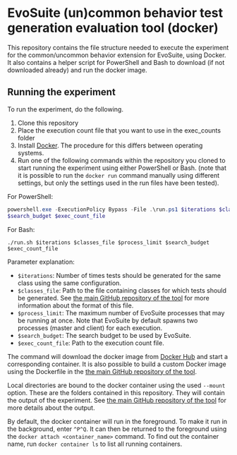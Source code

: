 # EvoSuite (un)common behavior test generation evaluation tool (docker)
This repository contains the file structure needed to execute the experiment for the common/uncommon
behavior extension for EvoSuite, using Docker. It also contains a helper script for PowerShell and
Bash to download (if not downloaded already) and run the docker image.

## Running the experiment
To run the experiment, do the following.

1. Clone this repository
2. Place the execution count file that you want to use in the exec_counts folder
3. Install [Docker](https://www.docker.com/). The procedure for this differs between operating
    systems.
4. Run one of the following commands within the repository you cloned to start running the
experiment using either PowerShell or Bash. (note that it is possible to run the `docker run`
command manually using different settings, but only the settings used in the run files have been
tested).

For PowerShell:
```powershell
powershell.exe -ExecutionPolicy Bypass -File .\run.ps1 $iterations $classes_file $process_limit `
$search_budget $exec_count_file
```

For Bash:
```shell script
./run.sh $iterations $classes_file $process_limit $search_budget $exec_count_file
```

Parameter explanation:
- `$iterations`: Number of times tests should be generated for the same class using the same
configuration.
- `$classes_file`: Path to the file containing classes for which tests should be generated. See [the
main GitHub repository of the tool](https://github.com/Bjorn48/cubtg-es-evaluation) for more
information about the format of this file.
- `$process_limit`: The maximum number of EvoSuite processes that may be running at once.
Note that EvoSuite by default spawns two processes (master and client) for each execution.
- `$search_budget`: The search budget to be used by EvoSuite.
- `$exec_count_file`: Path to the execution count file.

The command will download the docker image from [Docker Hub](https://hub.docker.com/) and start a
corresponding container. It is also possible to build a custom Docker image using the Dockerfile in
the [the main GitHub repository of the tool](https://github.com/Bjorn48/cubtg-es-evaluation).

Local directories are bound to the docker container using the used `--mount` option. These are the
folders contained in this repository. They will contain the output of the experiment. See [the
main GitHub repository of the tool](https://github.com/Bjorn48/cubtg-es-evaluation) for more details
about the output.

By default, the docker container will run in the foreground. To make it run in the background, enter
`^P^Q`. It can then be returned to the foreground using the `docker attach <container_name>` command.
To find out the container name, run `docker container ls` to list all running containers.

